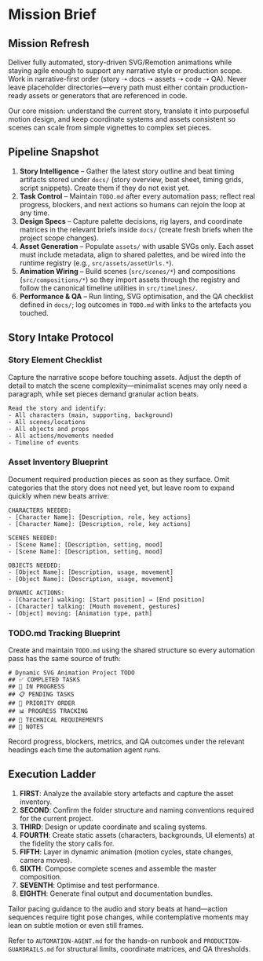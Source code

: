 # Mission Brief

## Mission Refresh
Deliver fully automated, story-driven SVG/Remotion animations while staying agile enough to support any narrative style or production scope. Work in narrative-first order (story ➝ docs ➝ assets ➝ code ➝ QA). Never leave placeholder directories—every path must either contain production-ready assets or generators that are referenced in code.

Our core mission: understand the current story, translate it into purposeful motion design, and keep coordinate systems and assets consistent so scenes can scale from simple vignettes to complex set pieces.

## Pipeline Snapshot
1. **Story Intelligence** – Gather the latest story outline and beat timing artifacts stored under `docs/` (story overview, beat sheet, timing grids, script snippets). Create them if they do not exist yet.
2. **Task Control** – Maintain `TODO.md` after every automation pass; reflect real progress, blockers, and next actions so humans can rejoin the loop at any time.
3. **Design Specs** – Capture palette decisions, rig layers, and coordinate matrices in the relevant briefs inside `docs/` (create fresh briefs when the project scope changes).
4. **Asset Generation** – Populate `assets/` with usable SVGs only. Each asset must include metadata, align to shared palettes, and be wired into the runtime registry (e.g., `src/assets/assetUrls.*`).
5. **Animation Wiring** – Build scenes (`src/scenes/*`) and compositions (`src/compositions/*`) so they import assets through the registry and follow the canonical timeline utilities in `src/timelines/`.
6. **Performance & QA** – Run linting, SVG optimisation, and the QA checklist defined in `docs/`; log outcomes in `TODO.md` with links to the artefacts you touched.

## Story Intake Protocol
### Story Element Checklist
Capture the narrative scope before touching assets. Adjust the depth of detail to match the scene complexity—minimalist scenes may only need a paragraph, while set pieces demand granular action beats.

```
Read the story and identify:
- All characters (main, supporting, background)
- All scenes/locations
- All objects and props
- All actions/movements needed
- Timeline of events
```

### Asset Inventory Blueprint
Document required production pieces as soon as they surface. Omit categories that the story does not need yet, but leave room to expand quickly when new beats arrive:

```
CHARACTERS NEEDED:
- [Character Name]: [Description, role, key actions]
- [Character Name]: [Description, role, key actions]

SCENES NEEDED:
- [Scene Name]: [Description, setting, mood]
- [Scene Name]: [Description, setting, mood]

OBJECTS NEEDED:
- [Object Name]: [Description, usage, movement]
- [Object Name]: [Description, usage, movement]

DYNAMIC ACTIONS:
- [Character] walking: [Start position] → [End position]
- [Character] talking: [Mouth movement, gestures]
- [Object] moving: [Animation type, path]
```

### TODO.md Tracking Blueprint
Create and maintain `TODO.md` using the shared structure so every automation pass has the same source of truth:

```
# Dynamic SVG Animation Project TODO
## ✅ COMPLETED TASKS
## 🔄 IN PROGRESS
## 📋 PENDING TASKS
## 🎯 PRIORITY ORDER
## 📊 PROGRESS TRACKING
## 🔧 TECHNICAL REQUIREMENTS
## 📝 NOTES
```

Record progress, blockers, metrics, and QA outcomes under the relevant headings each time the automation agent runs.

## Execution Ladder
1. **FIRST**: Analyze the available story artefacts and capture the asset inventory.
2. **SECOND**: Confirm the folder structure and naming conventions required for the current project.
3. **THIRD**: Design or update coordinate and scaling systems.
4. **FOURTH**: Create static assets (characters, backgrounds, UI elements) at the fidelity the story calls for.
5. **FIFTH**: Layer in dynamic animation (motion cycles, state changes, camera moves).
6. **SIXTH**: Compose complete scenes and assemble the master composition.
7. **SEVENTH**: Optimise and test performance.
8. **EIGHTH**: Generate final output and documentation bundles.

Tailor pacing guidance to the audio and story beats at hand—action sequences require tight pose changes, while contemplative moments may lean on subtle motion or even still frames.

Refer to `AUTOMATION-AGENT.md` for the hands-on runbook and `PRODUCTION-GUARDRAILS.md` for structural limits, coordinate matrices, and QA thresholds.

